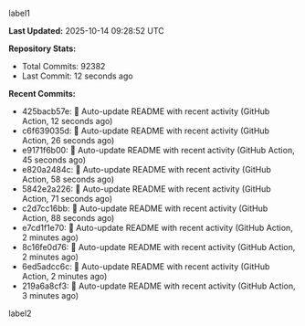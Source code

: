 
label1 
<!-- ACTIVITY_START -->
**Last Updated:** 2025-10-14 09:28:52 UTC

**Repository Stats:**
- Total Commits: 92382
- Last Commit: 12 seconds ago

**Recent Commits:**
- 425bacb57e: 🤖 Auto-update README with recent activity (GitHub Action, 12 seconds ago)
- c6f639035d: 🤖 Auto-update README with recent activity (GitHub Action, 26 seconds ago)
- e9171f6b00: 🤖 Auto-update README with recent activity (GitHub Action, 45 seconds ago)
- e820a2484c: 🤖 Auto-update README with recent activity (GitHub Action, 58 seconds ago)
- 5842e2a226: 🤖 Auto-update README with recent activity (GitHub Action, 71 seconds ago)
- c2d7cc16bb: 🤖 Auto-update README with recent activity (GitHub Action, 88 seconds ago)
- e7cd1f1e70: 🤖 Auto-update README with recent activity (GitHub Action, 2 minutes ago)
- 8c16fe0d76: 🤖 Auto-update README with recent activity (GitHub Action, 2 minutes ago)
- 6ed5adcc6c: 🤖 Auto-update README with recent activity (GitHub Action, 2 minutes ago)
- 219a6a8cf3: 🤖 Auto-update README with recent activity (GitHub Action, 3 minutes ago)
<!-- ACTIVITY_END -->

label2
